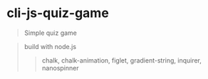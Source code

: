 # cli-js-quiz-game

> Simple quiz game

> build with node.js
>
> > chalk, chalk-animation, figlet, gradient-string, inquirer, nanospinner
